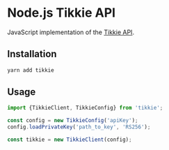 # Node.js Tikkie API

JavaScript implementation of the [Tikkie API](https://developer.abnamro.com/content/tikkie).

## Installation
```bash
yarn add tikkie
```

## Usage
```javascript
import {TikkieClient, TikkieConfig} from 'tikkie';

const config = new TikkieConfig('apiKey');
config.loadPrivateKey('path_to_key', 'RS256');

const tikkie = new TikkieClient(config);

```
